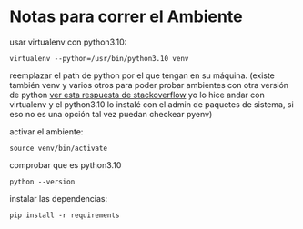 
# Notas para correr el Ambiente

usar virtualenv con python3.10:
```
virtualenv --python=/usr/bin/python3.10 venv
```

reemplazar el path de python por el que tengan en su máquina.
(existe también venv y varios otros para poder probar ambientes con otra versión de python [ver esta respuesta de stackoverflow](https://stackoverflow.com/a/41573588) yo lo hice andar con virtualenv y el python3.10 lo instalé con el admin de paquetes de sistema, si eso no es una opción tal vez puedan checkear pyenv)

activar el ambiente:
```
source venv/bin/activate
```

comprobar que es python3.10

```
python --version
```

instalar las dependencias:
```
pip install -r requirements
```

